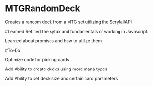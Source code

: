# MTGRandomDeck
Creates a random deck from a MTG set utilizing the ScryfallAPI

#Learned
Refined the sytax and fundamentals of working in Javascript. 

Learned about promises and how to utilize them.

#To-Do

Optimize code for picking cards

Add Ability to create decks using more mana types

Add Ability to set deck size and certain card parameters
